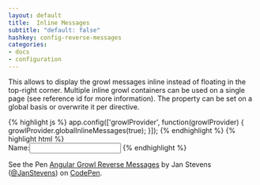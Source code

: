 ```yaml
---
layout: default
title:  Inline Messages
subtitle: "default: false"
hashkey: config-reverse-messages
categories:
- docs
- configuration
---
```


<div class="row">
  <div class="col-md-6">
    <p>This allows to display the growl messages inline instead of floating in the top-right corner. Multiple inline growl containers
      can be used on a single page (see reference id for more information). The property can be set on a global basis or overwrite it
      per directive.</p>
{% highlight js %}
app.config(['growlProvider', function(growlProvider) {
  growlProvider.globalInlineMessages(true);
}]);
{% endhighlight %}
{% highlight html %}
<form>
  <div growl inline="true"></div>
  <label>Name:<label><input type="text" name="name" />
</form>
{% endhighlight %}
  </div>
  <div class="col-md-6">
    <p data-height="350" data-theme-id="0" data-slug-hash="HrqDf" data-default-tab="result" class='codepen'>See the Pen <a href='http://codepen.io/JanStevens/pen/HrqDf/'>Angular Growl Reverse Messages</a> by Jan Stevens (<a href='http://codepen.io/JanStevens'>@JanStevens</a>) on <a href='http://codepen.io'>CodePen</a>.</p>
  </div>
</div>
